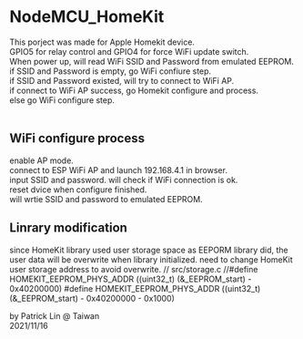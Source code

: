 # NodeMCU_HomeKit
This porject was made for Apple Homekit device.<br>
GPIO5 for relay control and GPIO4 for force WiFi update switch.<br>
When power up, will read WiFi SSID and Password from emulated EEPROM.<br>
if SSID and Password is empty, go WiFi confiure step.<br>
if SSID and Password existed, will try to connect to WiFi AP.<br>
if connect to WiFi AP success, go Homekit configure and process.<br>
else go WiFi configure step.<br>
<br>
## WiFi configure process
enable AP mode.<br>
connect to ESP WiFi AP and launch 192.168.4.1 in browser.<br>
input SSID and password. will check if WiFi connection is ok.<br>
reset dvice when configure finished.<br>
will wrtie SSID and password to emulated EEPROM.<br>

## Linrary modification
since HomeKit library used user storage space as EEPORM library did, the user data will be overwrite when library initialized.
need to change HomeKit user storage address to avoid overwrite.
// src/storage.c
//#define HOMEKIT_EEPROM_PHYS_ADDR ((uint32_t) (&_EEPROM_start) - 0x40200000)
#define HOMEKIT_EEPROM_PHYS_ADDR ((uint32_t) (&_EEPROM_start) - 0x40200000 - 0x1000)

by Patrick Lin @ Taiwan<br>
2021/11/16
